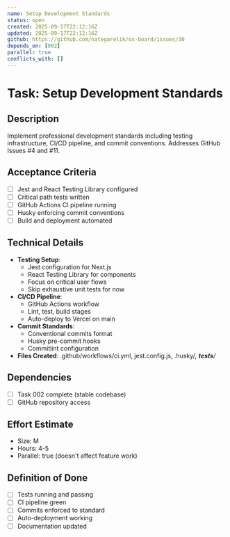 ```yaml
---
name: Setup Development Standards
status: open
created: 2025-09-17T22:12:16Z
updated: 2025-09-17T22:12:16Z
github: https://github.com/nategarelik/ox-board/issues/30
depends_on: [002]
parallel: true
conflicts_with: []
---
```


# Task: Setup Development Standards

## Description
Implement professional development standards including testing infrastructure, CI/CD pipeline, and commit conventions. Addresses GitHub Issues #4 and #11.

## Acceptance Criteria
- [ ] Jest and React Testing Library configured
- [ ] Critical path tests written
- [ ] GitHub Actions CI pipeline running
- [ ] Husky enforcing commit conventions
- [ ] Build and deployment automated

## Technical Details
- **Testing Setup**:
  - Jest configuration for Next.js
  - React Testing Library for components
  - Focus on critical user flows
  - Skip exhaustive unit tests for now
- **CI/CD Pipeline**:
  - GitHub Actions workflow
  - Lint, test, build stages
  - Auto-deploy to Vercel on main
- **Commit Standards**:
  - Conventional commits format
  - Husky pre-commit hooks
  - Commitlint configuration
- **Files Created**: .github/workflows/ci.yml, jest.config.js, .husky/*, __tests__/*

## Dependencies
- [ ] Task 002 complete (stable codebase)
- [ ] GitHub repository access

## Effort Estimate
- Size: M
- Hours: 4-5
- Parallel: true (doesn't affect feature work)

## Definition of Done
- [ ] Tests running and passing
- [ ] CI pipeline green
- [ ] Commits enforced to standard
- [ ] Auto-deployment working
- [ ] Documentation updated